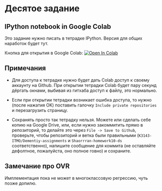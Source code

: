 # Деcятое задание

## IPython notebook in Google Colab
Это задание нужно писать в тетрадке IPython. Версия для общих наработок будет тут.

Кнопка для открытия в Google Colab: [![Open In Colab](https://colab.research.google.com/assets/colab-badge.svg)](https://colab.research.google.com/github/K3143-ITMO/Dementiy-assignments/blob/Shaorrran-homework10-ds/homework10-ds/LogisticRegression.ipynb)

## Примечания

* Для доступа к тетрадке нужно будет дать Colab доступ к своему аккаунту на Github. При открытии тетрадки Colab будет пару секунд дёргать окнами, выбивая из гитхаба доступ к файлу, это нормально.

* Если при открытии тетрадки возникает ошибка доступа, то нужно (после нажатия OK) поставить галочку `Include private repositories` и перезагрузить страницу.

* Сохранять просто так тетрадку нельзя. Можете или сделать себе копию на Google Drive, или, если нужно закоммитить прямо в репозиторий, то делайте это через `File -> Save to Github`, проверьте, чтобы репозиторий и ветка были правильными (`K3143-ITMO/Dementiy-assignments` и `Shaorrran-homework10-ds` соответственно), напишите сообщение для коммита (не оставляйте дефолтное, пожалуйста, оно полное говно) и сохраните.

## Замечание про OVR
Имплементация пока не может в многоклассовую регрессию, чуть позже допилю.